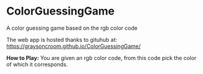 # ColorGuessingGame
A color guessing game based on the rgb color code

The web app is hosted thanks to gituhub at: https://graysoncroom.github.io/ColorGuessingGame/

<b>How to Play:</b> You are given an rgb color code, from this code pick the color of which it corresponds.
